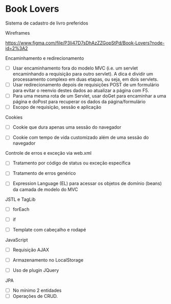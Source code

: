 # Book Lovers
Sistema de cadastro de livro preferidos

Wireframes 

https://www.figma.com/file/P3Ii47D7sDhAzZZGopStPd/Book-Lovers?node-id=2%3A2

Encaminhamento e redirecionamento

- [ ] Usar encaminhamento fora do modelo MVC (i.e. um servlet encaminhando a requisição para outro servlet). A dica é dividir um processamento complexo em duas etapas, ou seja, em dois servlets.
- [ ] Usar redirecionamento depois de requisições POST de um formulário para evitar o reenvio destes dados ao atualizar a página com F5.
- [ ] Para uma mesma rota de um Servlet, usar doGet para encaminhar a uma página e doPost para recuperar os dados da página/formulário
- [ ] Escopo de requisição, sessão e aplicação

Cookies
- [ ]  Cookie que dura apenas uma sessão do navegador
- [ ]  Cookie com tempo de vida customizado além de uma sessão do navegador


Controle de erros e exceção via web.xml
- [ ]  Tratamento por código de status ou exceção específica
- [ ]  Tratamento de erros genérico
- [ ]  Expression Language (EL) para acessar os objetos de domínio (beans) da camada de modelo do MVC


JSTL e TagLib
- [ ]  forEach
- [ ]  if
- [ ]  Template com cabeçalho e rodapé


JavaScript
- [ ]  Requisição AJAX
- [ ]  Armazenamento no LocalStorage
- [ ]  Uso de plugin JQuery


JPA
- [ ]  No mínimo 2 entidades
- [ ]  Operações de CRUD.

